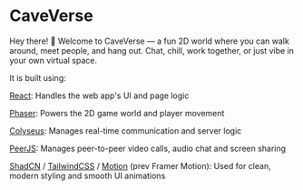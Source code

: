 # CaveVerse

Hey there! 👋 Welcome to CaveVerse — a fun 2D world where you can walk around, meet people, and hang out.
Chat, chill, work together, or just vibe in your own virtual space.

It is built using:

[React](https://react.dev/): Handles the web app's UI and page logic

[Phaser](https://phaser.io/): Powers the 2D game world and player movement

[Colyseus](https://colyseus.io/): Manages real-time communication and server logic

[PeerJS](https://peerjs.com/): Manages peer-to-peer video calls, audio chat and screen sharing

[ShadCN](https://ui.shadcn.com/) / [TailwindCSS](https://tailwindcss.com/) / [Motion](https://motion.dev/docs) (prev Framer Motion): Used for clean, modern styling and smooth UI animations
